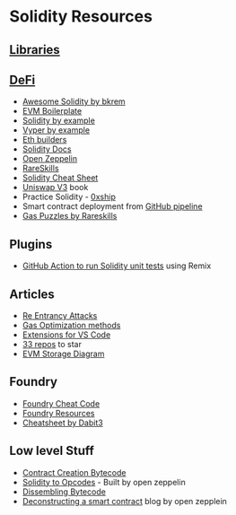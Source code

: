 # Solidity Resources

## [Libraries](https://github.com/nullity00/web3-resources/blob/main/Learning/Solidity/Libraries.md)
## [DeFi](https://github.com/nullity00/web3-resources/blob/main/Learning/Solidity/DeFi.md)

*   [Awesome Solidity by bkrem](https://github.com/bkrem/awesome-solidity)
*   [EVM Boilerplate](https://github.com/ethereum-boilerplate/ethereum-boilerplate)
*   [Solidity by example](https://solidity-by-example.org/)
*   [Vyper by example](https://vyper-by-example.org/)
*   [Eth builders](https://ethereumbuilders.gitbooks.io/guide/content/en/solidity_tutorials.html)
*   [Solidity Docs](https://docs.soliditylang.org/en/develop/)
*   [Open Zeppelin](https://docs.openzeppelin.com/)
*   [RareSkills](https://www.rareskills.io/)
*   [Solidity Cheat Sheet](https://github.com/manojpramesh/solidity-cheatsheet)
*   [Uniswap V3](https://uniswapv3book.com/) book
*   Practice Solidity - [0xship](https://0xship.vercel.app)
*   Smart contract deployment from [GitHub pipeline](https://github.com/spalladino/sample-contract-deploy-pipeline)
*   [Gas Puzzles by Rareskills](https://github.com/RareSkills/gas-puzzles)

## Plugins

*   [GitHub Action to run Solidity unit tests](https://substack.com/redirect/fed4e91b-79ba-460e-a714-174cbc839995?r=u96z8) using Remix

## Articles

*   [Re Entrancy Attacks](https://betterprogramming.pub/solidity-smart-contract-security-preventing-reentrancy-attacks-fc729339a3ff)
*   [Gas Optimization methods](https://blockchain-article.medium.com/list/4d04df65c10f)
*   [Extensions for VS Code](https://sm4rty.medium.com/top-5-vs-code-extensions-for-smart-contract-hacking-2022-528740a575c6)
*   [33 repos](https://blog.developerdao.com/35-github-repositories-every-solidity-developer-should-bookmark) to star
*   [EVM Storage Diagram](https://twitter.com/blainemalone/status/1597352375593078784)

## Foundry

*   [Foundry Cheat Code](https://twitter.com/gakonst/status/1584000626010165248)
*   [Foundry Resources](https://github.com/crisgarner/awesome-foundry)
*   [Cheatsheet by Dabit3](https://github.com/dabit3/foundry-cheatsheet)

## Low level Stuff

*   [Contract Creation Bytecode](https://monokh.com/posts/ethereum-contract-creation-bytecode)
*   [Solidity to Opcodes](https://solmap.zeppelin.solutions/) - Built by open zeppelin
*   [Dissembling Bytecode](https://whileydave.com/2023/01/04/disassembling-evm-bytecode-the-basics/)
*   [Deconstructing a smart contract](https://blog.openzeppelin.com/deconstructing-a-solidity-contract-part-i-introduction-832efd2d7737/) blog by open zepplein